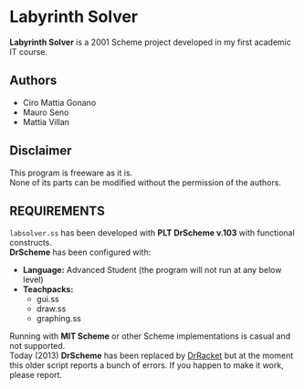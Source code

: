 # Labyrinth Solver

**Labyrinth Solver** is a 2001 Scheme project developed in my first academic IT course.

## Authors
- Ciro Mattia Gonano
- Mauro Seno
- Mattia Villan

## Disclaimer
This program is freeware as it is.  
None of its parts can be modified without the permission of the authors.  

## REQUIREMENTS
`labsolver.ss` has been developed with **PLT DrScheme v.103** with functional constructs.  
**DrScheme** has been configured with:
- **Language:** Advanced Student (the program will not run at any below level)
- **Teachpacks:**
  - gui.ss
  - draw.ss
  - graphing.ss

Running with **MIT Scheme** or other Scheme implementations is casual and not supported.  
Today (2013) **DrScheme** has been replaced by [DrRacket](http://racket-lang.org/) but at the moment this older
script reports a bunch of errors. If you happen to make it work, please report.
